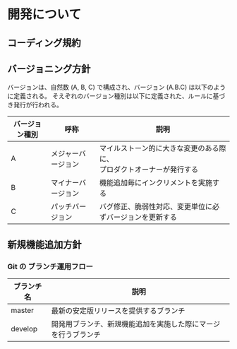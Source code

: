 # 開発について
## コーディング規約
## バージョニング方針
  バージョンは、自然数 (A, B, C) で構成され、バージョン (A.B.C) は以下のように定義される。
そえぞれのバージョン種別は以下に定義された、ルールに基づき発行が行われる。

| バージョン種別 | 呼称               | 説明                                                                     |
|----------------|--------------------|--------------------------------------------------------------------------|
| A              | メジャーバージョン | マイルストーン的に大きな変更のある際に、<br>プロダクトオーナーが発行する |
| B              | マイナーバージョン | 機能追加毎にインクリメントを実施する                                     |
| C              | パッチバージョン   | バグ修正、脆弱性対応、変更単位に必ずバージョンを更新する                 |

## 新規機能追加方針
### Git の ブランチ運用フロー

| ブランチ名   | 説明                                                           |
|--------------|----------------------------------------------------------------|
| master       | 最新の安定版リリースを提供するブランチ                         |
| develop      | 開発用ブランチ、新規機能追加を実施した際にマージを行うブランチ |

